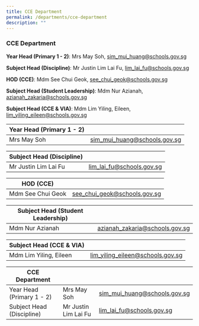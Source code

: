 ```yaml
---
title: CCE Department
permalink: /departments/cce-department
description: ""
---
```

### CCE Department

**Year Head (Primary 1 - 2)**: Mrs May Soh, sim_mui_huang@schools.gov.sg

**Subject Head (Discipline)**: Mr Justin Lim Lai Fu, lim_lai_fu@schools.gov.sg
	
**HOD (CCE)**: Mdm See Chui Geok, see_chui_geok@schools.gov.sg
	
**Subject Head (Student Leadership)**: Mdm Nur Azianah, azianah_zakaria@schools.gov.sg
	
**Subject Head (CCE & VIA)**: Mdm Lim Yiling, Eileen, lim_yiling_eileen@schools.gov.sg
	


| Year Head (Primary 1 - 2) |  | 
| -------- | -------- | 
| Mrs May Soh  | sim_mui_huang@schools.gov.sg|


| Subject Head (Discipline) |  | 
| -------- | -------- | 
| Mr Justin Lim Lai Fu | lim_lai_fu@schools.gov.sg |


| HOD (CCE) |  | 
| -------- | -------- | 
| Mdm See Chui Geok | see_chui_geok@schools.gov.sg |


| Subject Head (Student Leadership)  |  | 
| -------- | -------- | 
| Mdm Nur Azianah | azianah_zakaria@schools.gov.sg |


| Subject Head (CCE & VIA) |  | 
| -------- | -------- | 
| Mdm Lim Yiling, Eileen | lim_yiling_eileen@schools.gov.sg |



| CCE Department |  | |
| -------- | -------- | -------- |
| Year Head (Primary 1 - 2)| Mrs May Soh | sim_mui_huang@schools.gov.sg |
| Subject Head (Discipline)| Mr Justin Lim Lai Fu | lim_lai_fu@schools.gov.sg |